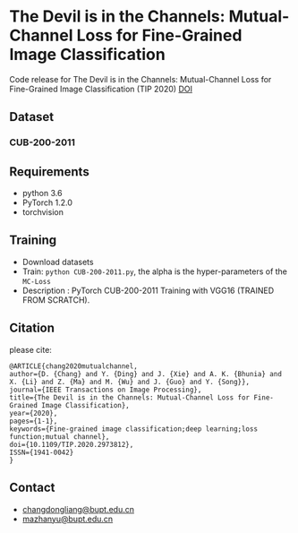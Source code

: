 # The Devil is in the Channels: Mutual-Channel Loss for Fine-Grained Image Classification

Code release for The Devil is in the Channels: Mutual-Channel Loss for Fine-Grained Image Classification (TIP 2020)
[DOI](https://doi.org/10.1109/TIP.2020.2973812 "DOI")


## Dataset
### CUB-200-2011

## Requirements

- python 3.6
- PyTorch 1.2.0
- torchvision

## Training

- Download datasets
- Train: `python CUB-200-2011.py`, the alpha is the hyper-parameters of the  `MC-Loss`
- Description : PyTorch CUB-200-2011 Training with VGG16 (TRAINED FROM SCRATCH).

## Citation
please cite:
```
@ARTICLE{chang2020mutualchannel,
author={D. {Chang} and Y. {Ding} and J. {Xie} and A. K. {Bhunia} and X. {Li} and Z. {Ma} and M. {Wu} and J. {Guo} and Y. {Song}},
journal={IEEE Transactions on Image Processing},
title={The Devil is in the Channels: Mutual-Channel Loss for Fine-Grained Image Classification},
year={2020},
pages={1-1},
keywords={Fine-grained image classification;deep learning;loss function;mutual channel},
doi={10.1109/TIP.2020.2973812},
ISSN={1941-0042}
}
```




## Contact
- changdongliang@bupt.edu.cn
- mazhanyu@bupt.edu.cn
